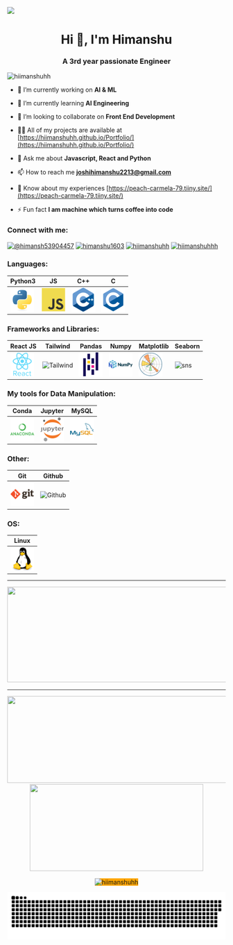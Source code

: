 
![](https://github-profile-trophy.vercel.app/?username=hiimanshuhh&theme=radical&no-frame=false&no-bg=true&margin-w=4)

<h1 align="center">Hi 👋, I'm Himanshu</h1>
<h3 align="center">A 3rd year passionate Engineer</h3>
<p align="left"> <img src="https://komarev.com/ghpvc/?username=hiimanshuhh&label=Profile%20views&color=0e75b6&style=flat" alt="hiimanshuhh" /> </p>



- 🔭 I’m currently working on **AI & ML**

- 🌱 I’m currently learning **AI Engineering**

- 👯 I’m looking to collaborate on **Front End Development**

- 👨‍💻 All of my projects are available at [https://hiimanshuhh.github.io/Portfolio/](https://hiimanshuhh.github.io/Portfolio/)

- 💬 Ask me about **Javascript, React and Python**

- 📫 How to reach me **joshihimanshu2213@gmail.com**

- 📄 Know about my experiences [https://peach-carmela-79.tiiny.site/](https://peach-carmela-79.tiiny.site/)

- ⚡ Fun fact **I am machine which turns coffee into code**

<h3 align="left">Connect with me:</h3>
<p align="left">
<a href="https://twitter.com/@himansh53904457" target="blank"><img align="center" src="https://raw.githubusercontent.com/rahuldkjain/github-profile-readme-generator/master/src/images/icons/Social/twitter.svg" alt="@himansh53904457" height="30" width="40" /></a>
<a href="https://linkedin.com/in/himanshu1603" target="blank"><img align="center" src="https://raw.githubusercontent.com/rahuldkjain/github-profile-readme-generator/master/src/images/icons/Social/linked-in-alt.svg" alt="himanshu1603" height="30" width="40" /></a>
<a href="https://kaggle.com/hiimanshuhh" target="blank"><img align="center" src="https://raw.githubusercontent.com/rahuldkjain/github-profile-readme-generator/master/src/images/icons/Social/kaggle.svg" alt="hiimanshuhh" height="30" width="40" /></a>
<a href="https://instagram.com/hiimanshuhhh" target="blank"><img align="center" src="https://raw.githubusercontent.com/rahuldkjain/github-profile-readme-generator/master/src/images/icons/Social/instagram.svg" alt="hiimanshuhhh" height="30" width="40" /></a>
</p>

### Languages:
| Python3 | JS | C++ | C |   
|----------|----------|----------|-----|
|  <img src="https://github.com/devicons/devicon/blob/master/icons/python/python-original.svg" title="Python"  alt="Python" width="55" height="55"/> | <img src="https://github.com/devicons/devicon/blob/master/icons/javascript/javascript-original.svg" title="JavaScript" alt="JavaScript" width="55" height="55"/> | <img src="https://raw.githubusercontent.com/devicons/devicon/master/icons/cplusplus/cplusplus-original.svg" title="C++" alt="Solidity" width="55" height="55"/> | <img src="https://github.com/devicons/devicon/blob/master/icons/c/c-original.svg" title="C"  alt="C" width="55" height="55"/> |  


### Frameworks and Libraries:

| React JS | Tailwind | Pandas | Numpy | Matplotlib | Seaborn | 
|----------|----------|----------|----------|----------|----------|
|  <img src="https://raw.githubusercontent.com/devicons/devicon/master/icons/react/react-original-wordmark.svg" title="React JS"  alt="React JS" width="55" height="55"/>| <img src="https://www.vectorlogo.zone/logos/tailwindcss/tailwindcss-icon.svg" title="Tailwind"  alt="Tailwind" width="55" height="55"/>|  <img src="https://github.com/devicons/devicon/blob/master/icons/pandas/pandas-original.svg" title="Pandas" alt="Pandas" width="55" height="55"/>|  <img src="https://github.com/devicons/devicon/blob/master/icons/numpy/numpy-original-wordmark.svg" title="Numpy" alt="Numpy" width="55" height="55"/>| <img src="https://github.com/devicons/devicon/blob/master/icons/matplotlib/matplotlib-original.svg" title="mpl" alt="mpl" width="55" height="55"/>| <img src="https://user-images.githubusercontent.com/315810/92159303-30d41100-edfb-11ea-8107-1c5352202571.png" title="sns" alt="sns" width="55" height="55"/>|

### My tools for Data Manipulation:

| Conda | Jupyter | MySQL |
|----------|----------|----------|
|<img src="https://github.com/devicons/devicon/blob/master/icons/anaconda/anaconda-original-wordmark.svg" title="Anaconda" alt="Conda" width="55" height="55"/>|<img src="https://github.com/devicons/devicon/blob/master/icons/jupyter/jupyter-original-wordmark.svg" title="Jupiter" alt="Jupiter" width="55" height="55"/>|<img src="https://github.com/devicons/devicon/blob/master/icons/mysql/mysql-original-wordmark.svg" title="MySQL" alt="MySQL" width="55" height="55"/>|

### Other:

| Git | Github |
|----------|----------|
|<img src="https://github.com/devicons/devicon/blob/master/icons/git/git-original-wordmark.svg" title="Git" alt="Git" width="55" height="55"/>|<img src="https://camo.githubusercontent.com/6859b81bad9211632c09ba0ba5aff3ce23d87f38bd199a05cfdd67b70d8ef58e/68747470733a2f2f6564656e742e6769746875622e696f2f537570657254696e7949636f6e732f696d616765732f7376672f6769746875622e737667" title="Github" alt="Github" width="55" height="55"/>|

### OS:

| Linux | 
|----------|
| <img src="https://github.com/devicons/devicon/blob/master/icons/linux/linux-original.svg" title="Linux" alt="Linux" width="55" height="55"/> | 

---

  
<p align="center">
  <img width="800" height="220" src="https://github-readme-streak-stats.herokuapp.com/?user=hiimanshuhh&theme=highcontrast&hide_border=true&border_radius=5&card_width=800">
</p>


---

<p align="center">
  <img width="600" height="200" src="https://github-readme-stats.vercel.app/api?username=hiimanshuhh&show_icons=true&theme=vision-friendly-dark">
  <img width="400" height="200" src="https://github-readme-stats.vercel.app/api/top-langs/?username=hiimanshuhh&size_weight=0.0005&count_weight=0.3&layout=compact&theme=vision-friendly-dark">
</p>


<div id="header" align="center">
  <img style="background-color:orange;" src="https://quotes-github-readme.vercel.app/api?type=horizontal&theme=radical" alt="hiimanshuhh" alt=""/>
</div>

<p align="center">
 <img width="1000" src="github-snake.svg" alt="snake"/>
</p>





